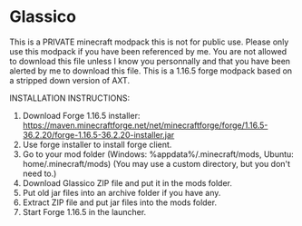 # Glassico
This is a PRIVATE minecraft modpack this is not for public use. Please only use this modpack if you have been referenced by me. You are not allowed to download this file unless I know you personnally and that you have been alerted by me to download this file. This is a 1.16.5 forge modpack based on a stripped down version of AXT.

INSTALLATION INSTRUCTIONS:

1. Download Forge 1.16.5 installer: https://maven.minecraftforge.net/net/minecraftforge/forge/1.16.5-36.2.20/forge-1.16.5-36.2.20-installer.jar
2. Use forge installer to install forge client.
3. Go to your mod folder (Windows: %appdata%/.minecraft/mods, Ubuntu: home/.minecraft/mods) (You may use a custom directory, but you don't need to.)
4. Download Glassico ZIP file and put it in the mods folder.
5. Put old jar files into an archive folder if you have any.
6. Extract ZIP file and put jar files into the mods folder.
7. Start Forge 1.16.5 in the launcher.
